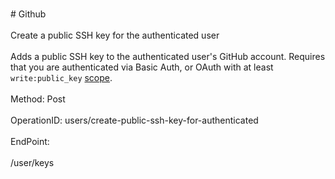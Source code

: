 <br>#     Github</br>
<br>Create a public SSH key for the authenticated user</br>
<br>Adds a public SSH key to the authenticated user's GitHub account. Requires that you are authenticated via Basic Auth, or OAuth with at least `write:public_key` [scope](https://developer.github.com/apps/building-oauth-apps/understanding-scopes-for-oauth-apps/).</br>
<br>Method: Post</br>
<br>OperationID: users/create-public-ssh-key-for-authenticated</br>
<br>EndPoint:</br>
<br>/user/keys</br>
